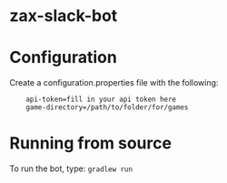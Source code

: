 # zax-slack-bot

# Configuration
Create a configuration.properties file with the following:
```
    api-token=fill in your api token here
    game-directory=/path/to/folder/for/games
``` 
# Running from source

To run the bot, type: `gradlew run`
